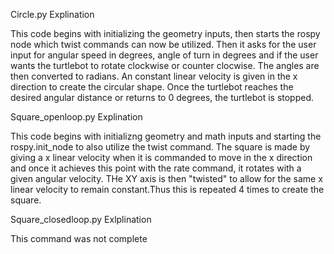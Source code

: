 Circle.py Explination 

This code begins with initializing the geometry inputs, then starts the rospy node which twist commands can now be utilized. Then it asks for the user input for angular speed in degrees, angle of turn in degrees and if the user wants the turtlebot to rotate clockwise or counter clocwise. The angles are then converted to radians. An constant linear velocity is given in the x direction to create the circular shape. Once the turtlebot reaches the desired angular distance or returns to 0 degrees, the turtlebot is stopped. 



Square_openloop.py Explination 

This code begins with initializng geometry and math inputs and starting the rospy.init_node to also utilize the twist command. The square is made by giving a x linear velocity when it is commanded to move in the x direction and once it achieves this point with the rate command, it rotates with a given angular velocity. THe XY axis is then "twisted" to allow for the same x linear velocity to remain constant.Thus this is repeated 4 times to create the square. 




Square_closedloop.py Exlplination 

This command was not complete 
